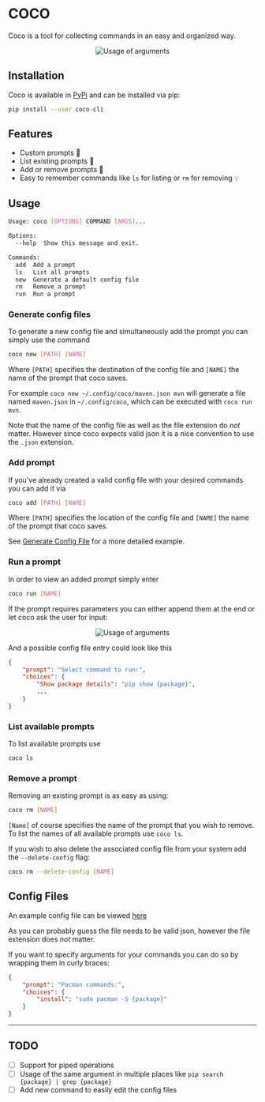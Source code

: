 # COCO

Coco is a tool for collecting commands in an easy and organized way.

<p align="center">
    <img src="https://treborium.github.io/Coco/Resources/coco-preview.svg" alt="Usage of arguments"/>
</p> 


## Installation

Coco is available in [PyPi](https://pypi.org/project/coco-cli/) and can be installed via pip:

```sh
pip install --user coco-cli
```

## Features

- Custom prompts :star2:
- List existing prompts :notebook:
- Add or remove prompts :cactus:
- Easy to remember commands like `ls` for listing or `rm` for removing :bulb:

## Usage

```sh
Usage: coco [OPTIONS] COMMAND [ARGS]...

Options:
  --help  Show this message and exit.

Commands:
  add  Add a prompt
  ls   List all prompts
  new  Generate a default config file
  rm   Remove a prompt
  run  Run a prompt

```

### Generate config files

To generate a new config file and simultaneously add the prompt you can simply use the command 

```sh
coco new [PATH] [NAME]
```

Where `[PATH]` specifies the destination of the config file and `[NAME]` the name of the prompt that coco saves.

For example `coco new ~/.config/coco/maven.json mvn` will generate a file named `maven.json` in `~/.config/coco`, which can be executed with `coco run mvn`.

Note that the name of the config file as well as the file extension do _not_ matter.
However since coco expects valid json it is a nice convention to use the `.json` extension.

### Add prompt

If you've already created a valid config file with your desired commands you can add it via

```sh
coco add [PATH] [NAME]
```

Where `[PATH]` specifies the location of the config file and `[NAME]` the name of the prompt that coco saves.

See [Generate Config File](#generate-config-files) for a more detailed example.

### Run a prompt

In order to view an added prompt simply enter

```sh
coco run [NAME]
```

If the prompt requires parameters you can either append them at the end or let coco ask the user for input:

 <p align="center">
    <img src="https://treborium.github.io/Coco/Resources/argument-usage.svg" alt="Usage of arguments"/>
  </p> 


And a possible config file entry could look like this

```json
{
    "prompt": "Select command to run:",
    "choices": {
        "Show package details": "pip show {package}",
        ...
    }
}
```

### List available prompts

To list available prompts use

```sh
coco ls
```

### Remove a prompt

Removing an existing prompt is as easy as using:

```sh
coco rm [NAME]
```

`[Name]` of course specifies the name of the prompt that you wish to remove.
To list the names of all available prompts use `coco ls`.

If you wish to also delete the associated config file from your system add the `--delete-config` flag:

```sh
coco rm --delete-config [NAME]
```

## Config Files

An example config file can be viewed [here](https://github.com/Treborium/Coco/blob/master/coco/coco.json)

As you can probably guess the file needs to be valid json, however the file extension does _not_ matter.

If you want to specify arguments for your commands you can do so by wrapping them in curly braces:

```json
{
    "prompt": "Pacman commands:",
    "choices": {
        "install": "sudo pacman -S {package}"
    }
}
```

---

## TODO

- [ ] Support for piped operations
- [ ] Usage of the same argument in multiple places like `pip search {package} | grep {package}`
- [ ] Add new command to easily edit the config files
